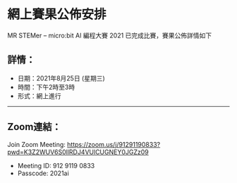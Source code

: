 # 網上賽果公佈安排

MR STEMer – micro:bit AI 編程大賽 2021 已完成比賽，賽果公佈詳情如下

## 詳情：

- 日期：2021年8月25日 (星期三)
- 時間：下午2時至3時
- 形式：網上進行
---

## Zoom連結：
Join Zoom Meeting: <https://zoom.us/j/91291190833?pwd=K3Z2WUV6S0llRDJ4VUlCUGNEY0JGZz09>

- Meeting ID: 912 9119 0833
- Passcode: 2021ai